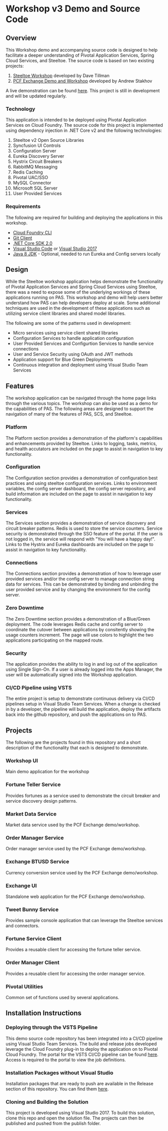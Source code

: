 # Workshop v3 Demo and Source Code

## Overview
This Workshop demo and accompanying source code is designed to help facilitate a deeper understanding of Pivotal Application Services, Spring Cloud Services, and Steeltoe.  The source code is based on two existing projects:
1. [Steeltoe Workshop](https://github.com/SteeltoeOSS/Workshop) developed by Dave Tillman
2. [PCF Exchange Demo and Workshop](https://github.com/pivotal-field-engineering/pcfechange-polyglot-demo) developed by Andrew Stakhov

A live demonstration can be found [here](https://workshopui-psoriatic-obstructionism.apps.islands.cloud/).  This project is still in development and will be updated regularly.

### Technology
This application is intended to be deployed using Pivotal Application Services on Cloud Foundry. The source code for this project is implemented using dependency injection in .NET Core v2 and the following technologies:

1. Steeltoe v2 Open Source Libraries
2. Syncfusion UI Controls
3. Configuration Server
4. Eureka Discovery Server
5. Hystrix Circuit Breakers
6. RabbitMQ Messaging
7. Redis Caching
8. Pivotal UAC/SSO
9. MySQL Connector
10. Microsoft SQL Server
11. User Provided Services

### Requirements
The following are required for building and deploying the applications in this workshop.

- [Cloud Foundry CLI](https://github.com/cloudfoundry/cli)
- [Git Client](https://git-scm.com/downloads)
- [.NET Core SDK 2.0](https://www.microsoft.com/net/download)
- [Visual Studio Code](https://code.visualstudio.com/) or [Visual Studio 2017](https://www.visualstudio.com/downloads/)
- [Java 8 JDK](http://www.oracle.com/technetwork/java/javase/downloads/jdk8-downloads-2133151.html) - Optional, needed to run Eureka and Config servers locally

## Design
While the Steeltoe workshop application helps demonstrate the functionality of Pivotal Application Services and Spring Cloud Services using Steeltoe, there was a need to expose some of the underlying workings of these applications running on PAS. This workshop and demo will help 
users better understand how PAS can help developers deploy at scale. Some additional techniques are used in the development of these applications such as utilizing service client libraries and shared model libraries. 

The following are some of the patterns used in development:

- Micro services using service client shared libraries
- Configuration Services to handle application configuration
- User Provided Services and Configurtion Services to handle service connections
- User and Service Security using OAuth and JWT methods
- Application support for Blue Green Deployments
- Continuous integration and deployment using Visual Studio Team Services

## Features
The workshop application can be navigated through the home page links through the various topics. The workshop can also be used as a demo for the capabilities of PAS. The following areas are designed to support the navigation of many of the features of PAS, SCS, and Steeltoe.

### Platform
The Platform section provides a demonstration of the platform's capabilities and enhancements provided by Steeltoe. Links to logging, tasks, metrics, and health accutators are included on the page to assist in navigation to key functionality.

### Configuration
The Configuration section provides a demonstration of configuration best practices and using steeltoe configuration services. Links to environment variables, the config server dashboard, the config server repository, and build information are included on the page to assist in navigation to key functionality.

### Services
The Services section provides a demonstration of service discovery and circuit breaker patterns. Redis is used to store the service counters. Service security is demonstrated through the SSO feature of the portal. If the user is not logged in, the service will respond with "You will have a happy day!". 
Links to the Hystrix and Eureka dashboards are included on the page to assist in navigation to key functionality.

### Connections
The Connections section provides a demonstration of how to leverage user provided services and/or the config server to manage connection string data for services. This can be demonstrated by binding and unbinding the user provided service and by changing the environment for the config server.

### Zero Downtime
The Zero Downtime section provides a demonstration of a Blue/Green deployment. The code leverages Redis cache and config server to coordinate the cutover between applications by consitently showing the usage counters increment. The page will use colors to highlight the two applications participating on the mapped route.

### Security
The application provides the ability to log in and log out of the application using Single Sign-On. If a user is already logged into the Apps Manager, the user will be automatically signed into the Workshop application.

### CI/CD Pipeline using VSTS
The entire project is setup to demonstrate continuous delivery via CI/CD pipelines setup in Visual Studio Team Services. When a change is checked in by a developer, the pipeline will build the application, deploy the artifacts back into the github repository, and push the applications on to PAS.

## Projects
The following are the projects found in this repository and a short description of the functionality that each is designed to demonstrate.

### Workshop UI
Main demo application for the workshop

### Fortune Teller Service
Provides fortunes as a service used to demonstrate the circuit breaker and service discovery design patterns. 

### Market Data Service
Market data service used by the PCF Exchange demo/workshop.

### Order Manager Service
Order manager service used by the PCF Exchange demo/workshop.

### Exchange BTUSD Service
Currency conversion service used by the PCF Exchange demo/workshop.

### Exchange UI
Standalone web application for the PCF Exchange demo/workshop.

### Tweet Bunny Service
Provides sample console application that can leverage the Steeltoe services and connectors.

### Fortune Service Client
Provides a reusable client for accessing the fortune teller service.

### Order Manager Client
Provides a reusable client for accessing the order manager service.

### Pivotal Utilities
Common set of functions used by several applications.

## Installation Instructions
### Deploying through the VSTS Pipeline
This demo source code repository has been integrated into a CI/CD pipeline using Visual Studio Team Services. The build and release jobs developed leverage the Cloud Foundry plug-in to deploy the application on to Pivotal Cloud Foundry. 
The portal for the VSTS CI/CD pipeline can be found [here](https://pivotal-workshops.visualstudio.com/Workshop/). Access is required to the portal to view the job definitions.

### Installation Packages without Visual Studio
Installation packages that are ready to push are available in the Release section of this repository.  You can find them [here](https://github.com/corn-pivotal/Workshop-v3/releases).

### Cloning and Building the Solution
This project is developed using Visual Studio 2017. To build this solution, clone this repo and open the solution file. The projects can then be published and pushed from the publish folder. 






